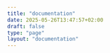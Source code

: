 ```yaml
---
title: "documentation"
date: 2025-05-26T13:47:57+02:00
draft: false
type: "page"
layout: "documentation"
---
```


